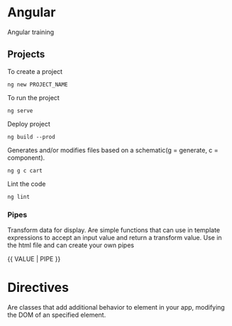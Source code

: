 # Angular

Angular training

## Projects

To create a project

```
ng new PROJECT_NAME
```

To run the project

```
ng serve
```

Deploy project

```
ng build --prod
```

Generates and/or modifies files based on a schematic(g = generate, c = component).

```
ng g c cart
```

Lint the code

```
ng lint
```

### Pipes

Transform data for display. Are simple functions that can use in template expressions to accept an input value and return a transform value. Use in the html file and can create your own pipes

{{ VALUE | PIPE }}

# Directives

Are classes that add additional behavior to element in your app, modifying the DOM of an specified element.
